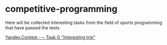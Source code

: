 # competitive-programming
Here will be collected interesting tasks from the field of sports programming that have passed the tests

[Yandex.Contest --- Task G "Interesting trip"](https://github.com/okvera/competitive-programming/wiki/Yandex.Contest-Task-G-%22Interesting-trip%22)

